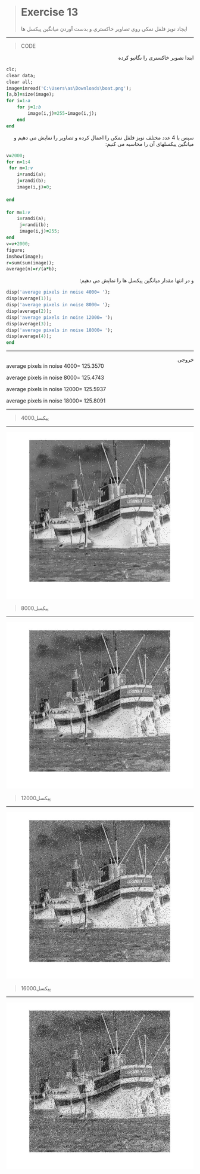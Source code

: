 
> # Exercise 13
> ایجاد نویز فلفل نمکی روی تصاویر خاکستری و بدست آوردن میانگین پیکسل ها
***
>CODE



 
 <div dir="rtl">
ابتدا تصویر خاکستری را نگاتیو کرده
 </div>

```ruby
clc;
clear data;
clear all;
image=imread('C:\Users\as\Downloads\boat.png');
[a,b]=size(image);
for i=1:a
    for j=1:b
        image(i,j)=255-image(i,j);
    end 
end
```

 <div dir="rtl">
سپس با 4 عدد مختلف نویز فلفل نمکی را اعمال کرده و تصاویر را نمایش می دهیم و میانگین پیکسلهای آن را محاسبه می کنیم:
 </div>

```ruby
v=2000;
for n=1:4
 for m=1:v
    i=randi(a);
    j=randi(b);
    image(i,j)=0;

end

for m=1:v
    i=randi(a);
     j=randi(b);
     image(i,j)=255;
end
v=v+2000;
figure;
imshow(image);
r=sum(sum(image));
average(n)=r/(a*b);
```
 <div dir="rtl">
و در انتها مقدار میانگین پیکسل ها را نمایش می دهیم:
 </div>

```ruby
disp('average pixels in noise 4000= ');
disp(average(1));
disp('average pixels in noise 8000= ');
disp(average(2));
disp('average pixels in noise 12000= ');
disp(average(3));
disp('average pixels in noise 18000= ');
disp(average(4));
end
```
***

 <div dir="rtl">
 خروجی
  </div>
average pixels in noise 4000= 
  125.3570

average pixels in noise 8000= 
  125.4743

average pixels in noise 12000= 
  125.5937

average pixels in noise 18000= 
  125.8091
>
***
> 4000پیکسل
***
![alt text](https://github.com/semnan-university-ai/image-processing-class/blob/main/excersiecs/afsaneh427726/13/4000.jpg)

> 8000پیکسل 
***
![alt text](https://github.com/semnan-university-ai/image-processing-class/blob/main/excersiecs/afsaneh427726/13/8000.jpg)

> 12000پیکسل
***
![alt text](https://github.com/semnan-university-ai/image-processing-class/blob/main/excersiecs/afsaneh427726/13/12000.jpg)

> 16000پیکسل
***
![alt text](https://github.com/semnan-university-ai/image-processing-class/blob/main/excersiecs/afsaneh427726/13/16000.jpg)


